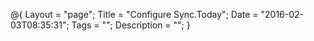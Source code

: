@{
    Layout = "page";
    Title = "Configure Sync.Today";
    Date = "2016-02-03T08:35:31";
    Tags = "";
    Description = "";
}